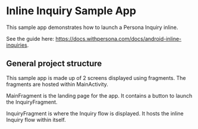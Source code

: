 # Inline Inquiry Sample App

This sample app demonstrates how to launch a Persona Inquiry inline. 

See the guide here: https://docs.withpersona.com/docs/android-inline-inquiries.

## General project structure

This sample app is made up of 2 screens displayed using fragments. The fragments are hosted within
MainActivity. 

MainFragment is the landing page for the app. It contains a button to launch the InquiryFragment.

InquiryFragment is where the Inquiry flow is displayed. It hosts the inline Inquiry flow within itself.